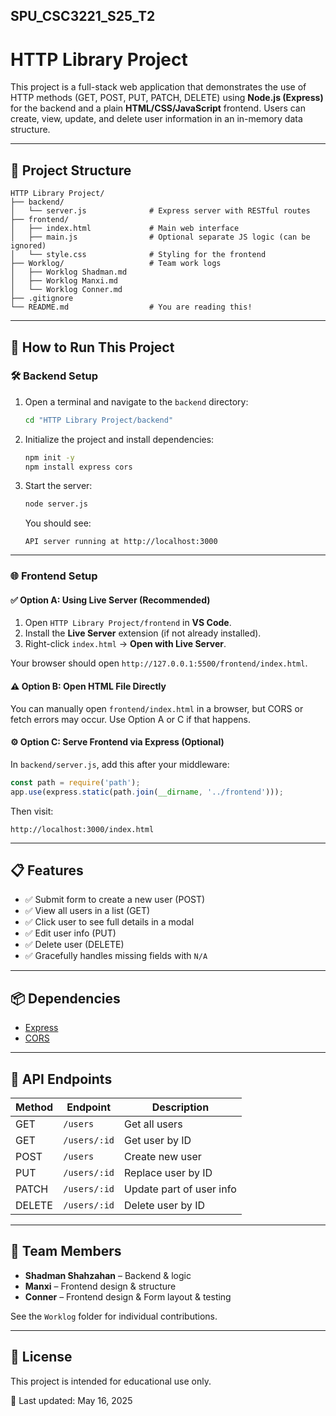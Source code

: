 ## **SPU_CSC3221_S25_T2**

# HTTP Library Project

This project is a full-stack web application that demonstrates the use of HTTP methods (GET, POST, PUT, PATCH, DELETE) using **Node.js (Express)** for the backend and a plain **HTML/CSS/JavaScript** frontend. Users can create, view, update, and delete user information in an in-memory data structure.

---

## 📁 Project Structure

```
HTTP Library Project/
├── backend/
│   └── server.js              # Express server with RESTful routes
├── frontend/
│   ├── index.html             # Main web interface
│   ├── main.js                # Optional separate JS logic (can be ignored)
│   └── style.css              # Styling for the frontend
├── Worklog/                   # Team work logs
│   ├── Worklog Shadman.md
│   ├── Worklog Manxi.md
│   └── Worklog Conner.md
├── .gitignore
└── README.md                  # You are reading this!
```

---

## 🚀 How to Run This Project

### 🛠 Backend Setup

1. Open a terminal and navigate to the `backend` directory:

   ```bash
   cd "HTTP Library Project/backend"
   ```

2. Initialize the project and install dependencies:

   ```bash
   npm init -y
   npm install express cors
   ```

3. Start the server:

   ```bash
   node server.js
   ```

   You should see:
   ```
   API server running at http://localhost:3000
   ```

---

### 🌐 Frontend Setup

#### ✅ Option A: Using Live Server (Recommended)

1. Open `HTTP Library Project/frontend` in **VS Code**.
2. Install the **Live Server** extension (if not already installed).
3. Right-click `index.html` → **Open with Live Server**.

Your browser should open `http://127.0.0.1:5500/frontend/index.html`.

#### ⚠️ Option B: Open HTML File Directly

You can manually open `frontend/index.html` in a browser, but CORS or fetch errors may occur. Use Option A or C if that happens.

#### ⚙️ Option C: Serve Frontend via Express (Optional)

In `backend/server.js`, add this after your middleware:

```js
const path = require('path');
app.use(express.static(path.join(__dirname, '../frontend')));
```

Then visit:
```
http://localhost:3000/index.html
```

---

## 📋 Features

- ✅ Submit form to create a new user (POST)
- ✅ View all users in a list (GET)
- ✅ Click user to see full details in a modal
- ✅ Edit user info (PUT)
- ✅ Delete user (DELETE)
- ✅ Gracefully handles missing fields with `N/A`

---

## 📦 Dependencies

- [Express](https://expressjs.com/)
- [CORS](https://www.npmjs.com/package/cors)

---

## 🧪 API Endpoints

| Method | Endpoint            | Description              |
|--------|---------------------|--------------------------|
| GET    | `/users`            | Get all users            |
| GET    | `/users/:id`        | Get user by ID           |
| POST   | `/users`            | Create new user          |
| PUT    | `/users/:id`        | Replace user by ID       |
| PATCH  | `/users/:id`        | Update part of user info |
| DELETE | `/users/:id`        | Delete user by ID        |

---

## 👥 Team Members

- **Shadman Shahzahan** – Backend & logic
- **Manxi** – Frontend design & structure
- **Conner** – Frontend design & Form layout & testing

See the `Worklog` folder for individual contributions.

---

## 📄 License

This project is intended for educational use only.

📅 Last updated: May 16, 2025

